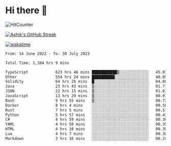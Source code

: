 # Hi there 👋

![HitCounter](https://hits.seeyoufarm.com/api/count/incr/badge.svg?url=https%3A%2F%2Fgithub.com%2Fashrhmn1212%2Fhit-counter)

<!-- ![Contribution Graph](https://github-readme-activity-graph.cyclic.app/graph?username=ashrhmn) -->


<!-- [![Top Langs](https://github-readme-stats.vercel.app/api/top-langs/?username=ashrhmn&layout=compact&theme=synthwave&langs_count=10&card_width=445)](https://github.com/anuraghazra/github-readme-stats) -->

[![Ashik's GitHub Streak](https://github-readme-streak-stats.herokuapp.com/?user=ashrhmn&theme=blood&fire=DD7F1C&background=151515&dates=9f9f9f&border=DD2727)](https://git.io/streak-stats)

<!-- ![Ashik's GitHub stats](https://github-readme-stats.vercel.app/api/?username=ashrhmn&show_icons=true&title_color=fff&icon_color=79ff97&text_color=9f9f9f&bg_color=151515) -->

[![wakatime](https://wakatime.com/badge/user/3df86613-ba63-4631-8e65-0ff18e7becad.svg)](https://wakatime.com/@3df86613-ba63-4631-8e65-0ff18e7becad)

<!--START_SECTION:waka-->

```txt
From: 14 June 2022 - To: 30 July 2023

Total Time: 1,384 hrs 9 mins

TypeScript            623 hrs 46 mins ███████████▒░░░░░░░░░░░░░   45.07 %
Other                 554 hrs 24 mins ██████████░░░░░░░░░░░░░░░   40.05 %
Solidity              64 hrs 26 mins  █░░░░░░░░░░░░░░░░░░░░░░░░   04.66 %
Java                  23 hrs 43 mins  ▒░░░░░░░░░░░░░░░░░░░░░░░░   01.71 %
JSON                  22 hrs 15 mins  ▒░░░░░░░░░░░░░░░░░░░░░░░░   01.61 %
JavaScript            13 hrs 29 mins  ▒░░░░░░░░░░░░░░░░░░░░░░░░   00.97 %
Bash                  9 hrs 55 mins   ▒░░░░░░░░░░░░░░░░░░░░░░░░   00.72 %
Docker                8 hrs 4 mins    ░░░░░░░░░░░░░░░░░░░░░░░░░   00.58 %
Rust                  7 hrs 5 mins    ░░░░░░░░░░░░░░░░░░░░░░░░░   00.51 %
Python                5 hrs 57 mins   ░░░░░░░░░░░░░░░░░░░░░░░░░   00.43 %
C#                    4 hrs 59 mins   ░░░░░░░░░░░░░░░░░░░░░░░░░   00.36 %
YAML                  4 hrs 50 mins   ░░░░░░░░░░░░░░░░░░░░░░░░░   00.35 %
HTML                  4 hrs 10 mins   ░░░░░░░░░░░░░░░░░░░░░░░░░   00.30 %
Lua                   4 hrs 7 mins    ░░░░░░░░░░░░░░░░░░░░░░░░░   00.30 %
Markdown              3 hrs 16 mins   ░░░░░░░░░░░░░░░░░░░░░░░░░   00.24 %
```

<!--END_SECTION:waka-->


<!--### Most Used Languages
<img src="https://wakatime.com/share/@ashrhmn/24ecb986-5bf8-4607-af7f-0aab08908d8c.png" />

### Favourite Tools
<img src="https://wakatime.com/share/@ashrhmn/f4e08015-f3bc-460a-9228-95a3ba11c604.png" />-->
